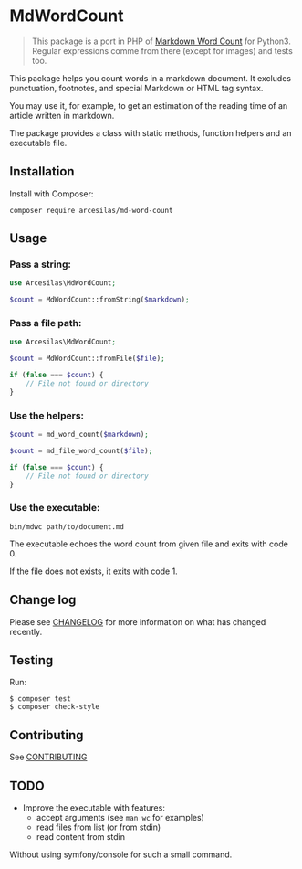 # MdWordCount

> This package is a port in PHP of [Markdown Word Count](https://github.com/gandreadis/markdown-word-count) for Python3.
> Regular expressions comme from there (except for images) and tests too.

This package helps you count words in a markdown document.
It excludes punctuation, footnotes, and special Markdown or HTML tag syntax.

You may use it, for example, to get an estimation of the reading time of an article written in markdown.

The package provides a class with static methods, function helpers and an executable file.

## Installation

Install with Composer:

```
composer require arcesilas/md-word-count
```

## Usage

### Pass a string:

```php
use Arcesilas\MdWordCount;

$count = MdWordCount::fromString($markdown);
```

### Pass a file path:

```php
use Arcesilas\MdWordCount;

$count = MdWordCount::fromFile($file);

if (false === $count) {
    // File not found or directory
}
```

### Use the helpers:

```php
$count = md_word_count($markdown);
```

```php
$count = md_file_word_count($file);

if (false === $count) {
    // File not found or directory
}
```

### Use the executable:

```shell
bin/mdwc path/to/document.md
```

The executable echoes the word count from given file and exits with code 0.

If the file does not exists, it exits with code 1.

## Change log

Please see [CHANGELOG](CHANGELOG.md) for more information on what has changed recently.

## Testing

Run:

```shell
$ composer test
$ composer check-style
```

## Contributing

See [CONTRIBUTING](CONTRIBUTING.md)

## TODO

- Improve the executable with features:
    - accept arguments (see `man wc` for examples)
    - read files from list (or from stdin)
    - read content from stdin

Without using symfony/console for such a small command.

